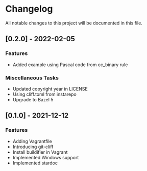 # Changelog
All notable changes to this project will be documented in this file.

## [0.2.0] - 2022-02-05

### Features

- Added example using Pascal code from cc_binary rule

### Miscellaneous Tasks

- Updated copyright year in LICENSE
- Using cliff.toml from instarepo
- Upgrade to Bazel 5

## [0.1.0] - 2021-12-12

### Features

- Adding Vagrantfile
- Introducing git-cliff
- Install buildifier in Vagrant
- Implemented Windows support
- Implemented stardoc

<!-- generated by git-cliff -->
